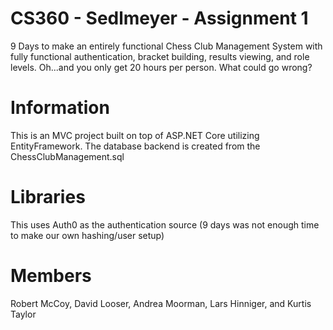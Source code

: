 # CS360 - Sedlmeyer - Assignment 1
9 Days to make an entirely functional Chess Club Management System with fully functional authentication, bracket building, results viewing, and role levels. Oh...and you only get 20 hours per person. What could go wrong?

# Information
This is an MVC project built on top of ASP.NET Core utilizing EntityFramework. The database backend is created from the ChessClubManagement.sql

# Libraries
This uses Auth0 as the authentication source (9 days was not enough time to make our own hashing/user setup)

# Members
Robert McCoy, David Looser, Andrea Moorman, Lars Hinniger, and Kurtis Taylor
